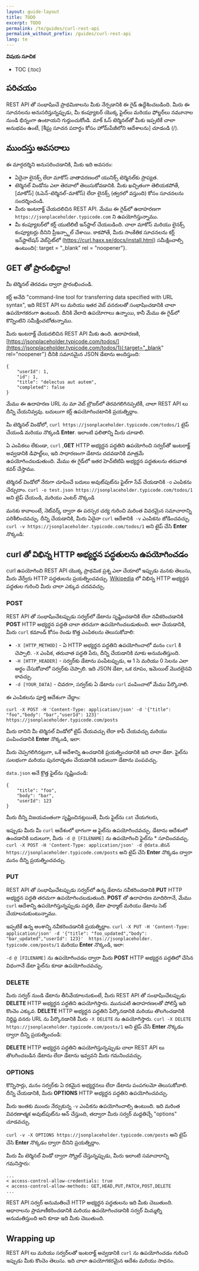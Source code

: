 ```yaml
---
layout: guide-layout
title: TODO
excerpt: TODO
permalink: /te/guides/curl-rest-api
permalink_without_prefix: /guides/curl-rest-api
lang: te
---
```


**విషయ సూచిక**

* TOC
{:toc}

## పరిచయం
REST API తో సంభాషించే ప్రాథమికాలను మీకు నేర్పడానికి ఈ గైడ్ ఉద్దేశించబడింది. మీరు ఈ సూచనలను అనుసరిస్తున్నప్పుడు, మీ కంప్యూటర్ యొక్క ఫైల్‌లు మరియు ఫోల్డర్‌లు నమూనాల నుండి భిన్నంగా ఉంటాయని గుర్తుంచుకోండి. మాక్ ఓస్ టెర్మినల్‌తో మీకు ఇప్పటికే చాలా అనుభవం ఉంటే, [శీఘ్ర సూచన పదార్థం కోసం హోమ్‌పేజీలోని ఆదేశాలను] చూడండి (/).

## ముందస్తు అవసరాలు

ఈ మార్గదర్శిని అనుసరించడానికి, మీకు ఇది అవసరం:

* ఏదైనా లైనక్స్ లేదా మాకోస్ వాతావరణంలో యునిక్స్ టెర్మినల్‌కు ప్రాప్యత.
* టెర్మినల్ విండోను ఎలా తెరవాలో తెలుసుకోవడానికి. మీకు ఖచ్చితంగా తెలియకపోతే, [మాకోస్] (ఓపెన్-టెర్మినల్-మాకోస్) లేదా లైనక్స్ (త్వరలో వస్తుంది) కోసం సూచనలను సందర్శించండి.
* మీరు ఇంటరాక్ట్ చేయదలిచిన REST API. మేము ఈ గైడ్‌లో ఉదాహరణగా `https://jsonplaceholder.typicode.com` ని ఉపయోగిస్తున్నాము.
* మీ కంప్యూటర్‌లో కర్ల్ యుటిలిటీ ఇన్‌స్టాల్ చేయబడింది. చాలా మాకోస్ మరియు లైనక్స్ కంప్యూటర్లు దీనిని ప్రీఇన్స్టాల్ చేశాయి. కాకపోతే, మీరు సాంకేతిక సూచనలను కర్ల్ ఇన్‌స్టాలేషన్ వెబ్‌సైట్‌లో (https://curl.haxx.se/docs/install.html) సమీక్షించాల్సి ఉంటుంది{: target = "_blank" rel = "noopener"}.

## GET తో ప్రారంభిద్దాం!

మీ టెర్మినల్ తెరవడం ద్వారా ప్రారంభించండి.

కర్ల్ అనేది "command-line tool for transferring data specified with URL syntax", ఇది REST API లు మరియు ఇతర వెబ్ వనరులతో సంభాషించడానికి చాలా ఉపయోగకరంగా ఉంటుంది. దీనికి వేలాది ఉపయోగాలు ఉన్నాయి, కానీ మేము ఈ గైడ్‌లో కొన్నింటిని సమీక్షించబోతున్నాము.

మీరు ఇంటరాక్ట్ చేయదలిచిన REST API మీకు ఉంది. ఉదాహరణకి, [https://jsonplaceholder.typicode.com/todos/](https://jsonplaceholder.typicode.com/todos/1){:target="_blank" rel="noopener"} దీనికి సమానమైన JSON డేటాను అందిస్తుంది:

```
{
	"userId": 1,
	"id": 1,
	"title": "delectus aut autem",
	"completed": false
}
```
మేము ఈ ఉదాహరణ URL ను మా వెబ్ బ్రౌజర్‌లో తెరవగలిగినప్పటికీ, చాలా REST API లు దీన్ని చేయనివ్వవు. బదులుగా కర్ల్ ఉపయోగించటానికి ప్రయత్నిద్దాం.

మీ టెర్మినల్ విండోలో, `curl https://jsonplaceholder.typicode.com/todos/1` టైప్ చేయండి మరియు నొక్కండి **Enter**. ఇలాంటి ఫలితాన్ని మీరు చూడాలి.

<div class="center guideimages">
  <amp-anim src="/assets/guides/curl-rest-api/curl-get-basic-en.gif" width="665" height="387" alt="Demo of basic curl command" layout="responsive"></amp-anim>
</div>

ఏ ఎంపికలు లేకుండా, `curl` ,**GET** HTTP అభ్యర్ధన పద్ధతిని ఉపయోగించి సర్వర్‌తో ఇంటరాక్ట్ అవ్వడానికి డిఫాల్ట్‌లు, ఇది సాధారణంగా డేటాను చదవడానికి మాత్రమే ఉపయోగించబడుతుంది. మేము ఈ గైడ్‌లో ఇతర హెచ్‌టిటిపి అభ్యర్థన పద్ధతులను తరువాత కవర్ చేస్తాము.

టెర్మినల్ విండోలో నేరుగా చూపించే బదులు అవుట్‌పుట్‌ను ఫైల్‌గా సేవ్ చేయడానికి `-o` ఎంపికను చేర్చుదాం. `curl -o test.json https://jsonplaceholder.typicode.com/todos/1` అని టైప్ చేయండి, మరియు ఎంటర్ నొక్కండి

<div class="center guideimages">
  <amp-anim src="/assets/guides/curl-rest-api/curl-get-output-en.gif" width="665" height="387" alt="Demo of basic curl command with file output" layout="responsive"></amp-anim>
</div>

మనకు కావాలంటే, నెట్‌వర్క్ ద్వారా ఈ పరస్పర చర్య గురించి మరింత వివరమైన సమాచారాన్ని పరిశీలించవచ్చు. దీన్ని చేయడానికి, మీరు ఏదైనా `curl` ఆదేశానికి` -v` ఎంపికను జోడించవచ్చు. `curl -v https://jsonplaceholder.typicode.com/todos/1` అని టైప్ చేసి **Enter** నొక్కండి:

<div class="center guideimages">
  <amp-anim src="/assets/guides/curl-rest-api/curl-get-verbose-en.gif" width="665" height="387" alt="Demo of basic curl command with verbose output" layout="responsive"></amp-anim>
</div>

## curl తో విభిన్న HTTP అభ్యర్థన పద్ధతులను ఉపయోగించడం

curl ఉపయోగించి REST API యొక్క ప్రాథమిక ప్రశ్న ఎలా చేయాలో ఇప్పుడు మనకు తెలుసు, మీరు వేర్వేరు HTTP పద్ధతులను ప్రయత్నించవచ్చు. [Wikipedia](https://en.wikipedia.org/wiki/Hypertext_Transfer_Protocol#Request_methods) లో విభిన్న HTTP అభ్యర్థన పద్ధతుల గురించి మీరు చాలా ఎక్కువ చదవవచ్చు.

### POST

REST API తో సంభాషించేటప్పుడు సర్వర్‌లో డేటాను సృష్టించడానికి లేదా నవీకరించడానికి **POST** HTTP అభ్యర్థన పద్ధతి చాలా తరచుగా ఉపయోగించబడుతుంది. అలా చేయడానికి, మీరు `curl` కమాండ్ కోసం రెండు కొత్త ఎంపికలను తెలుసుకోవాలి:

* `-X [HTTP_METHOD]` - ఏ HTTP అభ్యర్థన పద్ధతిని ఉపయోగించాలో మనం  `curl` కి చెప్పాలి. `-X` ఎంపిక, తరువాత పద్ధతి పేరు, దీన్ని చేయడానికి మాకు అనుమతిస్తుంది.
* `-H [HTTP_HEADER]` - సర్వర్‌కు డేటాను పంపేటప్పుడు, ఆ 1 సె మరియు 0 సెలను ఎలా అర్థం చేసుకోవాలో సర్వర్‌కు చెప్పాలి. ఇది JSON డేటా, ఒక రూపం, ఇమెయిల్ మొదలైనవి కావచ్చు.
* `-d [YOUR_DATA]` - చివరగా, సర్వర్‌కు ఏ డేటాను `curl` పంపించాలో మేము పేర్కొనాలి.

ఈ ఎంపికలను పూర్తి ఆదేశంగా చేద్దాం:

`curl -X POST -H 'Content-Type: application/json' -d '{"title": "foo","body": "bar","userId": 123}' https://jsonplaceholder.typicode.com/posts`

మీరు దానిని మీ టెర్మినల్ విండోలో టైప్ చేయవచ్చు లేదా కాపీ చేయవచ్చు మరియు పంపించడానికి **Enter** నొక్కండి, ఇలా:

<div class="center guideimages">
  <amp-anim src="/assets/guides/curl-rest-api/curl-post-basic-en.gif" width="665" height="387" alt="Demo of POST curl command" layout="responsive"></amp-anim>
</div>

మీరు చెప్పగలిగినట్లుగా, ఒకే ఆదేశాన్ని ఉంచడానికి ప్రయత్నించడానికి ఇది చాలా డేటా. ఫైల్‌ను సులభంగా మరియు పునరావృతం చేయడానికి బదులుగా డేటాను పంపవచ్చు.

`data.json` అనే క్రొత్త ఫైల్‌ను సృష్టించండి:

```
{
	"title": "foo",
	"body": "bar",
	"userId": 123
}
```

మీరు దీన్ని విజయవంతంగా సృష్టించినట్లయితే, మీరు ఫైల్‌ను `cat` చేయగలరు,

<div class="center guideimages">
  <amp-anim src="/assets/guides/curl-rest-api/nano-datajson-en.gif" width="665" height="387" alt="Demo of data file" layout="responsive"></amp-anim>
</div>

ఇప్పుడు మీరు మీ `curl` ఆదేశంలో భాగంగా ఆ ఫైల్‌ను ఉపయోగించవచ్చు. డేటాను ఆదేశంలో ఉంచడానికి బదులుగా, మీరు `-d @ [FILENAME]` ను ఉపయోగించి ఫైల్‌ను * సూచించవచ్చు. ` curl -X POST -H 'Content-Type: application/json' -d @data.జేసన్ https://jsonplaceholder.typicode.com/posts` అని టైప్ చేసి **Enter** నొక్కడం ద్వారా మనం దీన్ని ప్రయత్నించవచ్చు.

<div class="center guideimages">
  <amp-anim src="/assets/guides/curl-rest-api/curl-post-file-en.gif" width="665" height="387" alt="Demo of POST curl command with a file" layout="responsive"></amp-anim>
</div>

### PUT

REST API తో సంభాషించేటప్పుడు సర్వర్‌లో ఉన్న డేటాను నవీకరించడానికి **PUT** HTTP అభ్యర్థన పద్ధతి తరచుగా ఉపయోగించబడుతుంది. **POST** తో ఉదాహరణ మాదిరిగానే, మేము `curl` ఆదేశాన్ని ఉపయోగిస్తున్నప్పుడు పద్ధతి, డేటా ఫార్మాట్ మరియు డేటాను సెట్ చేయాలనుకుంటున్నాము.

ఇప్పటికే ఉన్న అంశాన్ని నవీకరించడానికి ప్రయత్నిద్దాం. `curl -X PUT -H 'Content-Type: application/json' -d '{"title": "foo_updated","body": "bar_updated","userId": 123}'  https://jsonplaceholder. typicode.com/posts/1` మరియు **Enter** నొక్కండి, ఇలా:

<div class="center guideimages">
  <amp-anim src="/assets/guides/curl-rest-api/curl-put-basic-en.gif" width="665" height="387" alt="Demo of PUT curl command" layout="responsive"></amp-anim>
</div>

`-d @ [FILENAME]` ను ఉపయోగించడం ద్వారా మీరు **POST** HTTP అభ్యర్థన పద్ధతిలో చేసిన విధంగానే డేటా ఫైల్‌ను కూడా ఉపయోగించవచ్చు.

### DELETE

మీరు సర్వర్ నుండి డేటాను తీసివేయాలనుకుంటే, మీరు REST API తో సంభాషించేటప్పుడు **DELETE** HTTP అభ్యర్థన పద్ధతిని ఉపయోగిస్తారు. మునుపటి ఉదాహరణలతో పోలిస్తే ఇది కొంచెం ఎక్కువ. **DELETE** HTTP అభ్యర్థన పద్ధతిని పేర్కొనడానికి మరియు తొలగించడానికి నిర్దిష్ట వనరు URL ను పేర్కొనడానికి మీరు `-X DELETE` ను ఉపయోగిస్తారు. `curl -X DELETE https://jsonplaceholder.typicode.com/posts/1` అని టైప్ చేసి **Enter** నొక్కడం ద్వారా దీన్ని ప్రయత్నించండి:

<div class="center guideimages">
  <amp-anim src="/assets/guides/curl-rest-api/curl-delete-basic-en.gif" width="665" height="387" alt="Demo of DELETE curl command" layout="responsive"></amp-anim>
</div>

**DELETE** HTTP అభ్యర్ధన పద్ధతిని ఉపయోగిస్తున్నప్పుడు చాలా REST API లు తొలగించబడిన డేటాను లేదా డేటాను ఇవ్వవని మీరు గమనించవచ్చు.

### OPTIONS

కొన్నిసార్లు, మనం  సర్వర్‌కు ఏ రకమైన అభ్యర్థనలు లేదా డేటాను పంపగలమో తెలుసుకోవాలి. దీన్ని చేయడానికి, మీరు **OPTIONS** HTTP అభ్యర్థన పద్ధతిని ఉపయోగించవచ్చు.

మీరు ఇంతకు ముందు నేర్చుకున్న `-v` ఎంపికను ఉపయోగించాల్సి ఉంటుంది. ఇది మరింత వివరణాత్మక అవుట్‌పుట్‌ను ఆన్ చేస్తుంది, తద్వారా మీరు సర్వర్ మద్దతిచ్చే "options" చూడవచ్చు.

`curl -v -X OPTIONS https://jsonplaceholder.typicode.com/posts` అని టైప్ చేసి **Enter** నొక్కడం ద్వారా దీనిని ప్రయత్నిద్దాం.

<div class="center guideimages">
  <amp-anim src="/assets/guides/curl-rest-api/curl-options-verbose-en.gif" width="665" height="387" alt="Demo of OPTIONS curl command with verbose output" layout="responsive"></amp-anim>
</div>

మీరు మీ టెర్మినల్ విండో ద్వారా స్క్రోల్ చేస్తున్నప్పుడు, మీరు ఇలాంటి సమాచారాన్ని గమనిస్తారు:

```
...
< access-control-allow-credentials: true
< access-control-allow-methods: GET,HEAD,PUT,PATCH,POST,DELETE
...
```

REST API సర్వర్ అనుమతించే HTTP అభ్యర్థన పద్ధతులను ఇది మీకు చెబుతుంది. ఆధారాలను ప్రామాణీకరించడానికి మరియు ఉపయోగించడానికి సర్వర్ మిమ్మల్ని అనుమతిస్తుంది అని కూడా ఇది మీకు చెబుతుంది.

## Wrapping up

REST API లు మరియు సర్వర్‌లతో ఇంటరాక్ట్ అవ్వడానికి `curl` ను ఉపయోగించడం గురించి ఇప్పుడు మీకు కొంచెం తెలుసు. ఇది చాలా ఉపయోగకరమైన ఆదేశం మరియు సాధనం.
